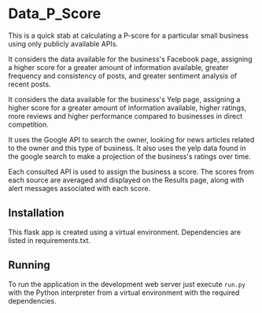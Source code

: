 Data_P_Score
=========

This is a quick stab at calculating a P-score for a particular small business using only publicly available APIs.

It considers the data available for the business's Facebook page, assigning a higher score for a greater amount of information available, greater frequency and consistency of posts, and greater sentiment analysis of recent posts.

It considers the data available for the business's Yelp page, assigning a higher score for a greater amount of information available, higher ratings, more reviews and higher performance compared to businesses in direct competition.

It uses the Google API to search the owner, looking for news articles related to the owner and this type of business. It also uses the yelp data found in the google search to make a projection of the business's ratings over time.

Each consulted API is used to assign the business a score. The scores from each source are averaged and displayed on the Results page, along with alert messages associated with each score.


Installation
------------

This flask app is created using a virtual environment. Dependencies are listed in requirements.txt.

Running
-------

To run the application in the development web server just execute `run.py` with the Python interpreter from a virtual environment with the required dependencies.

